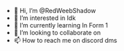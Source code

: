 - 👋 Hi, I’m @RedWeebShadow
- 👀 I’m interested in Idk
- 🌱 I’m currently learning In Form 1
- 💞️ I’m looking to collaborate on 
- 📫 How to reach me on discord dms

<!---
RedWeebShadow/RedWeebShadow is a ✨ special ✨ repository because its `README.md` (this file) appears on your GitHub profile.
You can click the Preview link to take a look at your changes.
--->
